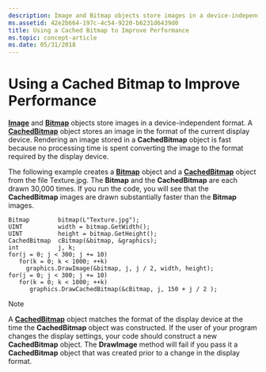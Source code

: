 ```yaml
---
description: Image and Bitmap objects store images in a device-independent format.
ms.assetid: 42e2b664-197c-4c54-9220-b6231d6439d0
title: Using a Cached Bitmap to Improve Performance
ms.topic: concept-article
ms.date: 05/31/2018
---
```


# Using a Cached Bitmap to Improve Performance

[**Image**](/windows/desktop/api/gdiplusheaders/nl-gdiplusheaders-image) and [**Bitmap**](/windows/desktop/api/gdiplusheaders/nl-gdiplusheaders-bitmap) objects store images in a device-independent format. A [**CachedBitmap**](/windows/desktop/api/gdiplusheaders/nl-gdiplusheaders-cachedbitmap) object stores an image in the format of the current display device. Rendering an image stored in a **CachedBitmap** object is fast because no processing time is spent converting the image to the format required by the display device.

The following example creates a [**Bitmap**](/windows/desktop/api/gdiplusheaders/nl-gdiplusheaders-bitmap) object and a [**CachedBitmap**](/windows/desktop/api/gdiplusheaders/nl-gdiplusheaders-cachedbitmap) object from the file Texture.jpg. The **Bitmap** and the **CachedBitmap** are each drawn 30,000 times. If you run the code, you will see that the **CachedBitmap** images are drawn substantially faster than the **Bitmap** images.


```
Bitmap        bitmap(L"Texture.jpg");
UINT          width = bitmap.GetWidth();
UINT          height = bitmap.GetHeight();
CachedBitmap  cBitmap(&bitmap, &graphics);
int           j, k;
for(j = 0; j < 300; j += 10)
   for(k = 0; k < 1000; ++k)
     graphics.DrawImage(&bitmap, j, j / 2, width, height);
for(j = 0; j < 300; j += 10)
   for(k = 0; k < 1000; ++k)
      graphics.DrawCachedBitmap(&cBitmap, j, 150 + j / 2 );
```



> [!Note]  
> A [**CachedBitmap**](/windows/desktop/api/gdiplusheaders/nl-gdiplusheaders-cachedbitmap) object matches the format of the display device at the time the **CachedBitmap** object was constructed. If the user of your program changes the display settings, your code should construct a new **CachedBitmap** object. The **DrawImage** method will fail if you pass it a **CachedBitmap** object that was created prior to a change in the display format.

 

 

 



